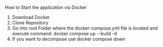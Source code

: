 How to Start the application via Docker

1. Download Docker
2. Clone Repository
3. Go into root Folder where the docker-compose.yml file is located and execute command: docker compose up --build -d
4. If you want to decompose use docker compose down
